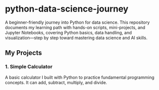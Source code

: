 # python-data-science-journey
A beginner-friendly journey into Python for data science. This repository documents my learning path with hands-on scripts, mini-projects, and Jupyter Notebooks, covering Python basics, data handling, and visualization—step by step toward mastering data science and AI skills.


## My Projects

### 1. Simple Calculator
A basic calculator I built with Python to practice fundamental programming concepts. It can add, subtract, multiply, and divide.
